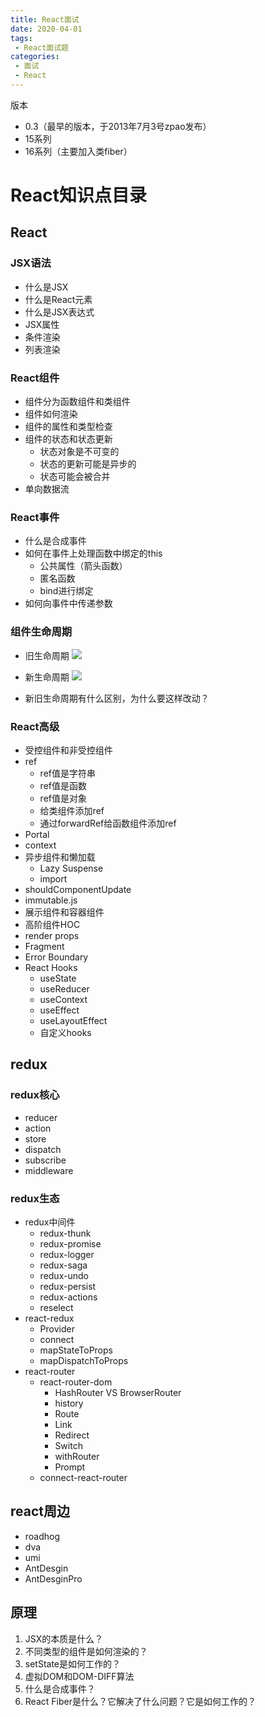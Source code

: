 ```yaml
---
title: React面试
date: 2020-04-01
tags:
 - React面试题
categories:
 - 面试
 - React
---
```


版本
- 0.3（最早的版本，于2013年7月3号zpao发布）
- 15系列
- 16系列（主要加入类fiber）


# React知识点目录
## React
### JSX语法
- 什么是JSX
- 什么是React元素
- 什么是JSX表达式
- JSX属性
- 条件渲染
- 列表渲染

### React组件
- 组件分为函数组件和类组件
- 组件如何渲染
- 组件的属性和类型检查
- 组件的状态和状态更新
    - 状态对象是不可变的
    - 状态的更新可能是异步的
    - 状态可能会被合并
- 单向数据流

### React事件
- 什么是合成事件
- 如何在事件上处理函数中绑定的this
    - 公共属性（箭头函数）
    - 匿名函数
    - bind进行绑定
- 如何向事件中传递参数

### 组件生命周期
- 旧生命周期
![](http://img.zhufengpeixun.cn/react15.jpg)

- 新生命周期
![](http://img.zhufengpeixun.cn/react16.jpg)
- 新旧生命周期有什么区别，为什么要这样改动？

### React高级
- 受控组件和非受控组件
- ref
    - ref值是字符串
    - ref值是函数
    - ref值是对象
    - 给类组件添加ref
    - 通过forwardRef给函数组件添加ref
- Portal
- context
- 异步组件和懒加载
    - Lazy Suspense
    - import
- shouldComponentUpdate
- immutable.js
- 展示组件和容器组件
- 高阶组件HOC
- render props
- Fragment
- Error Boundary
- React Hooks
    - useState
    - useReducer
    - useContext
    - useEffect
    - useLayoutEffect
    - 自定义hooks

## redux
### redux核心
- reducer
- action
- store
- dispatch
- subscribe
- middleware

### redux生态
- redux中间件
    - redux-thunk
    - redux-promise
    - redux-logger
    - redux-saga
    - redux-undo
    - redux-persist
    - redux-actions
    - reselect
- react-redux
    - Provider
    - connect
    - mapStateToProps
    - mapDispatchToProps
- react-router
    - react-router-dom
        - HashRouter VS BrowserRouter
        - history
        - Route
        - Link
        - Redirect
        - Switch
        - withRouter
        - Prompt
    - connect-react-router

## react周边
- roadhog
- dva
- umi
- AntDesgin
- AntDesginPro

## 原理
1. JSX的本质是什么？
2. 不同类型的组件是如何渲染的？
3. setState是如何工作的？
4. 虚拟DOM和DOM-DIFF算法
5. 什么是合成事件？
6. React Fiber是什么？它解决了什么问题？它是如何工作的？